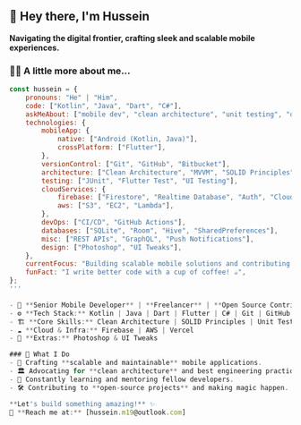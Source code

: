 ## 👋 Hey there, I'm Hussein  

<!--
**husseinm19/husseinm19** is a ✨ _special_ ✨ repository because its `README.md` (this file) appears on your GitHub profile.

Here are some ideas to get you started:

- 🔭 I’m currently working on ...
- 🌱 I’m currently learning ...
- 👯 I’m looking to collaborate on ...
- 🤔 I’m looking for help with ...
- 💬 Ask me about ...
- 📫 How to reach me: ...
- 😄 Pronouns: ...
- ⚡ Fun fact: ...
-->
**Navigating the digital frontier, crafting sleek and scalable mobile experiences.**  

### 🧑‍💻 A little more about me...  
```js
const hussein = {
    pronouns: "He" | "Him",
    code: ["Kotlin", "Java", "Dart", "C#"],
    askMeAbout: ["mobile dev", "clean architecture", "unit testing", "open-source", "freelancing"],
    technologies: {
        mobileApp: {
            native: ["Android (Kotlin, Java)"],
            crossPlatform: ["Flutter"],
        },
        versionControl: ["Git", "GitHub", "Bitbucket"],
        architecture: ["Clean Architecture", "MVVM", "SOLID Principles", "MVP"],
        testing: ["JUnit", "Flutter Test", "UI Testing"],
        cloudServices: {
            firebase: ["Firestore", "Realtime Database", "Auth", "Cloud Functions"],
            aws: ["S3", "EC2", "Lambda"],
        },
        devOps: ["CI/CD", "GitHub Actions"],
        databases: ["SQLite", "Room", "Hive", "SharedPreferences"],
        misc: ["REST APIs", "GraphQL", "Push Notifications"],
        design: ["Photoshop", "UI Tweaks"],
    },
    currentFocus: "Building scalable mobile solutions and contributing to open-source",
    funFact: "I write better code with a cup of coffee! ☕",
};
'''

- 📱 **Senior Mobile Developer** | **Freelancer** | **Open Source Contributor**  
- ⚙️ **Tech Stack:** Kotlin | Java | Dart | Flutter | C# | Git | GitHub | Bitbucket  
- 🏗️ **Core Skills:** Clean Architecture | SOLID Principles | Unit Testing | CI/CD  
- ☁️ **Cloud & Infra:** Firebase | AWS | Vercel  
- 🎨 **Extras:** Photoshop & UI Tweaks  

### 🔭 What I Do  
- 🚀 Crafting **scalable and maintainable** mobile applications.  
- 🏛️ Advocating for **clean architecture** and best engineering practices.  
- 🧠 Constantly learning and mentoring fellow developers.  
- 🛠️ Contributing to **open-source projects** and making magic happen.  

**Let's build something amazing!** ✨  
💬 **Reach me at:** [hussein.m19@outlook.com]  
